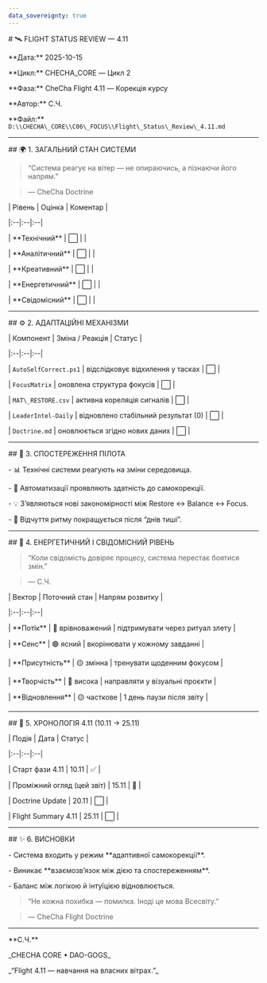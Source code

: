 ```yaml
---
data_sovereignty: true
---
```

\# 🛰️ FLIGHT STATUS REVIEW — 4.11  

\*\*Дата:\*\* 2025-10-15  

\*\*Цикл:\*\* CHECHA\_CORE — Цикл 2  

\*\*Фаза:\*\* CheCha Flight 4.11 — Корекція курсу  

\*\*Автор:\*\* С.Ч.  

\*\*Файл:\*\* `D:\\CHECHA\_CORE\\C06\_FOCUS\\Flight\_Status\_Review\_4.11.md`



---



\## 🌍 1. ЗАГАЛЬНИЙ СТАН СИСТЕМИ



> “Система реагує на вітер — не опираючись, а пізнаючи його напрям.”  

> — CheCha Doctrine



| Рівень | Оцінка | Коментар |

|:--|:--|:--|

| \*\*Технічний\*\* | ⬜ | |

| \*\*Аналітичний\*\* | ⬜ | |

| \*\*Креативний\*\* | ⬜ | |

| \*\*Енергетичний\*\* | ⬜ | |

| \*\*Свідомісний\*\* | ⬜ | |



---



\## ⚙️ 2. АДАПТАЦІЙНІ МЕХАНІЗМИ



| Компонент | Зміна / Реакція | Статус |

|:--|:--|:--|

| `AutoSelfCorrect.ps1` | відслідковує відхилення у тасках | ⬜ |

| `FocusMatrix` | оновлена структура фокусів | ⬜ |

| `MAT\_RESTORE.csv` | активна кореляція сигналів | ⬜ |

| `LeaderIntel-Daily` | відновлено стабільний результат (0) | ⬜ |

| `Doctrine.md` | оновлюється згідно нових даних | ⬜ |



---



\## 🧭 3. СПОСТЕРЕЖЕННЯ ПІЛОТА



\- 📊 Технічні системи реагують на зміни середовища.

\- 🔁 Автоматизації проявляють здатність до самокорекції.

\- 💡 З’являються нові закономірності між Restore ↔ Balance ↔ Focus.

\- 💬 Відчуття ритму покращується після “днів тиші”.



---



\## 🔋 4. ЕНЕРГЕТИЧНИЙ І СВІДОМІСНИЙ РІВЕНЬ



> “Коли свідомість довіряє процесу, система перестає боятися змін.”  

> — С.Ч.



| Вектор | Поточний стан | Напрям розвитку |

|:--|:--|:--|

| \*\*Потік\*\* | 🔵 врівноважений | підтримувати через ритуал злету |

| \*\*Сенс\*\* | 🟢 ясний | вкорінювати у кожному завданні |

| \*\*Присутність\*\* | 🟡 змінна | тренувати щоденним фокусом |

| \*\*Творчість\*\* | 🔵 висока | направляти у візуальні проєкти |

| \*\*Відновлення\*\* | 🟡 часткове | 1 день паузи після звіту |



---



\## 📅 5. ХРОНОЛОГІЯ 4.11 (10.11 → 25.11)



| Подія | Дата | Статус |

|:--|:--|:--|

| Старт фази 4.11 | 10.11 | ✅ |

| Проміжний огляд (цей звіт) | 15.11 | 🔵 |

| Doctrine Update | 20.11 | ⬜ |

| Flight Summary 4.11 | 25.11 | ⬜ |



---



\## ✨ 6. ВИСНОВКИ



\- Система входить у режим \*\*адаптивної самокорекції\*\*.  

\- Виникає \*\*взаємозв’язок між дією та спостереженням\*\*.  

\- Баланс між логікою й інтуїцією відновлюється.  



> “Не кожна похибка — помилка. Іноді це мова Всесвіту.”  

> — CheCha Flight Doctrine



---



\*\*С.Ч.\*\*  

\_CHECHA CORE • DAO-GOGS\_  

\_“Flight 4.11 — навчання на власних вітрах.”\_




